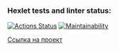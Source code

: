 ### Hexlet tests and linter status:
[![Actions Status](https://github.com/temikis/frontend-project-11/actions/workflows/hexlet-check.yml/badge.svg)](https://github.com/temikis/frontend-project-11/actions)
[![Maintainability](https://api.codeclimate.com/v1/badges/316268e770191569d198/maintainability)](https://codeclimate.com/github/temikis/frontend-project-11/maintainability)

[Ссылка на проект](https://frontend-project-11-rouge-chi.vercel.app/)
